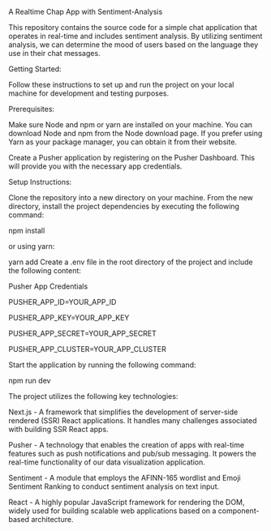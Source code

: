 A Realtime Chap App with Sentiment-Analysis

This repository contains the source code for a simple chat application that operates in real-time and includes sentiment analysis. By utilizing sentiment analysis, we can determine the mood of users based on the language they use in their chat messages.

Getting Started:

Follow these instructions to set up and run the project on your local machine for development and testing purposes.


Prerequisites:

Make sure Node and npm or yarn are installed on your machine. You can download Node and npm from the Node download page. If you prefer using Yarn as your package manager, you can obtain it from their website.

Create a Pusher application by registering on the Pusher Dashboard. This will provide you with the necessary app credentials.

Setup Instructions:

Clone the repository into a new directory on your machine.
From the new directory, install the project dependencies by executing the following command:

npm install

or using yarn:

yarn add
Create a .env file in the root directory of the project and include the following content:

Pusher App Credentials

PUSHER_APP_ID=YOUR_APP_ID

PUSHER_APP_KEY=YOUR_APP_KEY

PUSHER_APP_SECRET=YOUR_APP_SECRET

PUSHER_APP_CLUSTER=YOUR_APP_CLUSTER

Start the application by running the following command:

npm run dev

The project utilizes the following key technologies:

Next.js - A framework that simplifies the development of server-side rendered (SSR) React applications. It handles many challenges associated with building SSR React apps.

Pusher - A technology that enables the creation of apps with real-time features such as push notifications and pub/sub messaging. It powers the real-time functionality of our data visualization application.

Sentiment - A module that employs the AFINN-165 wordlist and Emoji Sentiment Ranking to conduct sentiment analysis on text input.

React - A highly popular JavaScript framework for rendering the DOM, widely used for building scalable web applications based on a component-based architecture.
